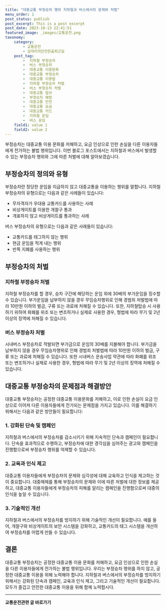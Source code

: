 ```yaml
---
title: "대중교통 부정승차 행위 지하철과 버스에서의 문제와 처벌"
menu_order: 1
post_status: publish
post_excerpt: This is a post excerpt
post_date: 2023-10-13 22:41:51
featured_image: _images/교통운전.png
taxonomy:
    category:
        - 교통운전
        - 김대리의안전한출퇴근길
    post_tag:
        -  지하철 부정승차
        -  버스 부정승차
        -  대중교통 이용문화
        -  대중교통 부정승차
        -  대중교통 이용법
        -  지하철 부정승차 처벌
        -  버스 부정승차 처벌
        -  대중교통 법규
        -  부정승차 예방
        -  대중교통 안전
        -  대중교통 요금
        -  대중교통 카드
        -  지하철 운임
        -  버스 운임
    field1: value 1
    field2: value 2
---
```




부정승차는 대중교통 이용 문화를 저해하고, 요금 인상으로 인한 손실을 다른 이용자들에게 전가하는 불법 행위입니다. 이번 블로그 포스트에서는 지하철과 버스에서 발생할 수 있는 부정승차 행위와 그에 따른 처벌에 대해 알아보겠습니다.

## 부정승차의 정의와 유형

부정승차란 정당한 운임을 지급하지 않고 대중교통을 이용하는 행위를 말합니다. 지하철 부정승차의 유형으로는 다음과 같은 사례들이 있습니다:
- 무자격자가 우대용 교통카드를 사용하는 사례
- 비상게이트를 이용한 개찰구 통과
- 개표하지 않고 비상게이트를 통과하는 사례

버스 부정승차의 유형으로는 다음과 같은 사례들이 있습니다:
- 교통카드를 태그하지 않는 행위
- 현금 운임을 적게 내는 행위
- 반쪽 지폐를 사용하는 행위

## 부정승차의 처벌

### 지하철 부정승차 처벌
지하철 부정승차를 할 경우, 승차 구간에 해당하는 운임 외에 30배의 부가운임을 징수할 수 있습니다. 부가운임을 납부하지 않을 경우 무임승차행위로 인해 경범죄 처벌법에 따라 10만원 이하의 벌금, 구류 또는 과료에 처해질 수 있습니다. 또한, 지하철탑승 시 사용하기 위하여 화폐를 위조 또는 변조하거나 실제로 사용한 경우, 형법에 따라 무기 및 2년 이상의 징역에 처해질 수 있습니다.

### 버스 부정승차 처벌
시내버스 부정승차로 적발되면 부가금으로 운임의 30배를 지불해야 합니다. 부가금을 납부하지 않을 경우 무임승차행위로 인해 경범죄 처벌법에 따라 10만원 이하의 벌금, 구류 또는 과료에 처해질 수 있습니다. 또한 시내버스 운송사업 약관에 따라 화폐를 위조 또는 변조하거나 실제로 사용한 경우, 형법에 따라 무기 및 2년 이상의 징역에 처해질 수 있습니다.

## 대중교통 부정승차의 문제점과 해결방안

대중교통 부정승차는 공정한 대중교통 이용문화를 저해하고, 이로 인한 손실이 요금 인상으로 이어져 다른 이용자들에게 전가되는 문제점을 가지고 있습니다. 이를 해결하기 위해서는 다음과 같은 방안들이 필요합니다:

### 1. 강화된 단속 및 캠페인
지하철과 버스에서의 부정승차를 감소시키기 위해 지속적인 단속과 캠페인이 필요합니다. 단속을 효과적으로 수행하고, 부정승차에 대한 경각심을 심어주는 광고와 캠페인을 진행함으로써 부정승차 행위를 억제할 수 있습니다.

### 2. 교육과 인식 제고
대중교통 이용자들에게 부정승차의 문제와 심각성에 대해 교육하고 인식을 제고하는 것이 중요합니다. 대중매체를 통해 부정승차의 문제와 이에 따른 처벌에 대한 정보를 제공하고, 대중교통 이용자들에게 부정승차의 피해를 알리는 캠페인을 진행함으로써 대중의 인식을 높일 수 있습니다.

### 3. 기술적인 개선
지하철과 버스에서의 부정승차를 방지하기 위해 기술적인 개선이 필요합니다. 예를 들어, 개찰구와 비상게이트의 보안 시스템을 강화하고, 교통카드의 태그 시스템을 개선하여 부정승차를 어렵게 만들 수 있습니다.

## 결론

대중교통 부정승차는 공정한 대중교통 이용 문화를 저해하고, 요금 인상으로 인한 손실을 다른 이용자들에게 전가하는 불법 행위입니다. 우리는 부정승차 행위를 하지 않고, 공정한 대중교통 이용을 위해 노력해야 합니다. 지하철과 버스에서의 부정승차를 방지하기 위해서는 강화된 단속과 캠페인, 교육과 인식 제고, 그리고 기술적인 개선이 필요합니다. 모두가 즐겁고 안전한 대중교통 이용을 위해 함께 노력합시다.


<!-- wp:separator -->
<hr class="wp-block-separator has-alpha-channel-opacity"/>
<!-- /wp:separator -->
<!-- wp:group {"backgroundColor":"base","layout":{"type":"constrained"}} -->
<div class="wp-block-group has-base-background-color has-background">
<!-- wp:paragraph {"align":"center","fontSize":"large"} -->
<p class="has-text-align-center has-large-font-size"><strong>교통운전관련 글 바로가기</strong></p>
<!-- /wp:paragraph -->


<!-- wp:latest-posts{"categories": [{"id": 1440, "count": 100, "description": "", "link": "https://uknowlaw.com/category/%ea%b5%90%ed%86%b5%ec%9a%b4%ec%a0%84/", "name": "교통운전", "slug": "교통운전", "taxonomy": "category", "parent": 0, "meta": [],"_links":{"self":[{"href":"https://uknowlaw.com/wp-json/wp/v2/categories/1440"}],"collection":[{"href":"https://uknowlaw.com/wp-json/wp/v2/categories"}],"about":[{"href":"https://uknowlaw.com/wp-json/wp/v2/taxonomies/category"}],"wp:post_type":[{"href":"https://uknowlaw.com/wp-json/wp/v2/posts?categories=1440"}],"curies":[{"name":"wp","href":"https://api.w.org/{rel}","templated":true}]}}],"postsToShow":100,"excerptLength":28,"postLayout":"grid","columns":2,"featuredImageAlign":"left","featuredImageSizeSlug":"large","fontSize":"medium"} /-->
</div>
<!-- /wp:group -->
    